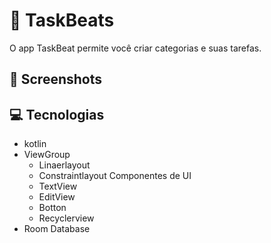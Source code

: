 # 📝 TaskBeats
O app TaskBeat permite você criar categorias e suas tarefas.

## 📱 Screenshots
## 💻 Tecnologias
- kotlin
- ViewGroup
   - Linaerlayout
   - Constraintlayout
Componentes de UI
   - TextView
   - EditView
   - Botton
   - Recyclerview
- Room Database
